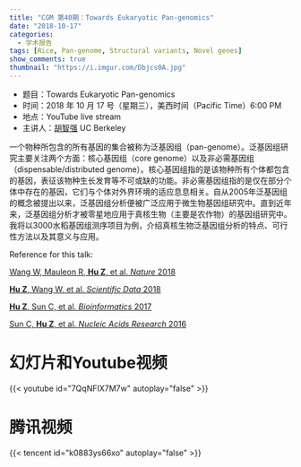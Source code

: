```yaml
---
title: "CGM 第40期：Towards Eukaryotic Pan-genomics"
date: "2018-10-17"
categories:
  - 学术报告
tags: [Rice, Pan-genome, Structural variants, Novel genes]
show_comments: true
thumbnail: "https://i.imgur.com/Dbjcs0A.jpg"
---
```


- 题目：Towards Eukaryotic Pan-genomics
- 时间：2018 年 10 月 17 号（星期三），美西时间（Pacific Time）6:00 PM
- 地点：YouTube live stream 
- 主讲人：[胡智强](http://plantandmicrobiology.berkeley.edu/profile/dr-zhiqiang-hu-phd) UC Berkeley

一个物种所包含的所有基因的集合被称为泛基因组（pan-genome）。泛基因组研究主要关注两个方面：核心基因组（core genome）以及非必需基因组（dispensable/distributed genome）。核心基因组指的是该物种所有个体都包含的基因，表征该物种生长发育等不可或缺的功能。非必需基因组指的是仅在部分个体中存在的基因，它们与个体对外界环境的适应息息相关。自从2005年泛基因组的概念被提出以来，泛基因组分析便被广泛应用于微生物基因组研究中。直到近年来，泛基因组分析才被零星地应用于真核生物（主要是农作物）的基因组研究中。我将以3000水稻基因组测序项目为例，介绍真核生物泛基因组分析的特点、可行性方法以及其意义与应用。

Reference for this talk:

[Wang W, Mauleon R, **Hu Z**, et al. _Nature_ 2018](https://www.nature.com/articles/s41586-018-0063-9)

[**Hu Z**, Wang W, et al. _Scientific Data_ 2018](https://www.nature.com/articles/sdata201879)

[**Hu Z**, Sun C, et al. _Bioinformatics_ 2017](https://academic.oup.com/bioinformatics/article/33/15/2408/3091809)

[Sun C, **Hu Z**, et al. _Nucleic Acids Research_ 2016](https://academic.oup.com/nar/article/45/2/597/2333876)

# 幻灯片和Youtube视频

{{< youtube id="7QqNFIX7M7w" autoplay="false" >}}

# 腾讯视频

{{< tencent id="k0883ys66xo" autoplay="false" >}}
